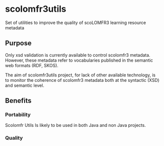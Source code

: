 # scolomfr3utils
 Set of utilities to improve the quality of scoLOMFR3 learning resource metadata

## Purpose

 Only xsd validation is currently available to control scolomfr3 metadata. However, these metadata refer to vocabularies published in the semantic web formats (RDF, SKOS).
 
 The aim of scolomfr3utils project, for lack of other available technology, is to monitor the coherence of scolomfr3 metadata both at the syntactic (XSD) and semantic level.
 
## Benefits

### Portability
Scolomfr Utils Is likely to be used in both Java and non Java projects.

### Quality
